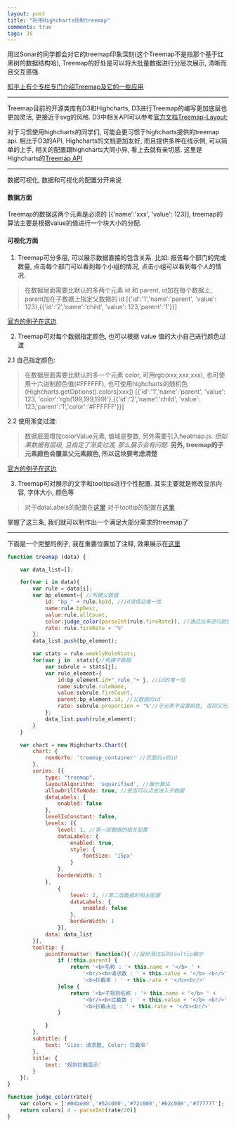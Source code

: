 ```yaml
---
layout: post
title: "利用Highcharts绘制treemap"
comments: true
tags: JS
---
```


用过Sonar的同学都会对它的treemap印象深刻(这个Treemap不是指那个基于红黑树的数据结构哈), Treemap的好处是可以将大批量数据进行分层次展示, 清晰而且交互感强.

[知乎上有个专栏专门介绍Treemap及它的一些应用](http://zhuanlan.zhihu.com/datavis/19894525)

---------------------------

Treemap目前的开源类库有D3和Highcharts, D3进行Treemap的编写更加底层也更加灵活, 更接近于svg的风格. D3中相关API可以参考[官方文档Treemap-Layout](https://github.com/mbostock/d3/wiki/Treemap-Layout);

对于习惯使用highcharts的同学们, 可能会更习惯于highcharts提供的treemap api. 相比于D3的API, Highcharts的文档更加友好, 而且提供多种在线示例, 可以简单的上手, 相关的配置跟highcharts大同小异, 看上去就有亲切感. 这里是Highcharts的[Treemap API](http://www.highcharts.com/docs/chart-and-series-types/treemap)

------------------------------

数据可视化, 数据和可视化的配置分开来说

#### 数据方面

Treemap的数据这两个元素是必须的 [{'name':'xxx', 'value': 123}], treemap的算法主要是根据value的值进行一个块大小的分配.

#### 可视化方面

1. Treemap可分多层, 可以展示数据直接的包含关系. 比如: 报告每个部门的完成数量, 点击每个部门可以看到每个小组的情况, 点击小组可以看到每个人的情况.

> 在数据层面需要比默认的多两个元素 id 和 parent, id加在每个数据上, parent加在子数据上指定父数据的 id
 [{'id':'1','name':'parent', 'value': 123},{{'id':'2','name':'child', 'value': 123,'parent':'1'}}]

[官方的例子在这边](http://jsfiddle.net/gh/get/jquery/1.7.2/highslide-software/highcharts.com/tree/master/samples/highcharts/demo/treemap-large-dataset)

2. Treemap可对每个数据指定颜色, 也可以根据 value 值的大小自己进行颜色过渡

2.1 自己指定颜色:

> 在数据层面需要比默认的多一个元素 color, 可用rgb(xxx,xxx,xxx), 也可使用十六进制颜色值(#FFFFFF), 也可使用highcharts的随机色(Highcharts.getOptions().colors[xxx])
 [{'id':'1','name':'parent', 'value': 123, 'color':'rgb(199,199,199)'},{{'id':'2','name':'child', 'value': 123,'parent':'1','color':'#FFFFFF'}}]

2.2 使用渐变过渡:

> 数据层面增加colorValue元素, 值域是整数, 另外需要引入heatmap.js. *但如果数据有层级, 且指定了渐变过渡, 那么展示会有问题.* **另外, treemap的子元素颜色会覆盖父元素颜色, 所以这块要考虑清楚**
 
[官方的例子在这边](http://jsfiddle.net/gh/get/jquery/1.7.2/highslide-software/highcharts.com/tree/master/samples/highcharts/demo/treemap-coloraxis)


3. Treemap可对展示的文字和tooltips进行个性配置. 其实主要就是修改显示内容, 字体大小, 颜色等

> 对于dataLabels的配置在[这里](http://api.highcharts.com/highcharts#plotOptions.treemap.dataLabels)
> 对于tooltip的配置在[这里](http://api.highcharts.com/highcharts#plotOptions.treemap.tooltip)

掌握了这三条, 我们就可以制作出一个满足大部分需求的treemap了

----------------------------------------

下面是一个完整的例子, 我在重要位置加了注释, 效果展示在[这里](https://jsfiddle.net/6wngv8xx/)

```javascript
function treemap (data) {

    var data_list=[];

    for(var i in data){
        var rule = data[i];
        var bp_element={ //构建父数据
            id: "bp_" + rule.bpId, //id请保证唯一性
            name:rule.bpDesc,
            value:rule.allCount, 
            color:judge_color(parseInt(rule.fireRate)), //通过比率进行颜色的变换
            rate: rule.fireRate + '%'
        };
        data_list.push(bp_element);

        var stats = rule.weeklyRuleStats; 
        for(var j in  stats){//构建子数据
            var subrule = stats[j];
            var rule_element={
                id:bp_element.id+"_rule_"+ j, //id的唯一性
                name:subrule.ruleName,
                value:subrule.fireCount,
                parent:bp_element.id, //父数据的id
                rate: subrule.proportion + '%'//子元素不设置颜色, 否则父元素的颜色会被覆盖
            };
            data_list.push(rule_element);
        }
    }

    var chart = new Highcharts.Chart({
        chart: {
            renderTo: 'treemap_container' //页面div的id
        },
        series: [{
            type: "treemap", 
            layoutAlgorithm: 'squarified', //展示算法
            allowDrillToNode: true, //是否可以点击进入子数据
            dataLabels: {
                enabled: false
            },
            levelIsConstant: false,
            levels: [{
                level: 1, //第一层数据的相关配置
                dataLabels: {
                    enabled: true,
                    style: {
                        fontSize: '15px'
                    }
                },
                borderWidth: 3
            },
                {
                    level: 2, //第二层数据的相关配置
                    dataLabels: {
                        enabled: false
                    },
                    borderWidth: 1
                }],
            data: data_list
        }],
        tooltip: {
            pointFormatter: function(){ //鼠标滑过后的tooltip展示
                if (!this.parent) {
                    return '<b>名称 : '+ this.name + '</b> ' +
                        '<br/><b>请求数 : ' + this.value + '</b> <br/>' +
                        '<b>拦截率 : ' + this.rate + '</b><br/>'
                }else {
                    return '<b>子规则名称 : '+ this.name + '</b> ' +
                        '<br/><b>拦截数 : ' + this.value + '</b> <br/>' +
                        '<b>拦截占比 : ' + this.rate + '</b><br/>'
                }

            }
        },
        subtitle: {
            text: 'Size: 请求数, Color: 拦截率'
        },
        title: {
            text: '规则拦截显示'
        }
    });
}

function judge_color(rate){
    var colors = ['#0dae00','#52c000','#72c000','#b2c000','#777777'];
    return colors[ 4 - parseInt(rate/20)]
}
```


 

